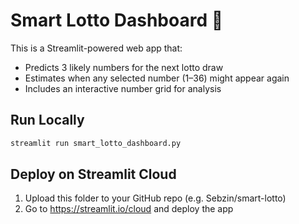 
# Smart Lotto Dashboard 🎯

This is a Streamlit-powered web app that:
- Predicts 3 likely numbers for the next lotto draw
- Estimates when any selected number (1–36) might appear again
- Includes an interactive number grid for analysis

## Run Locally
```bash
streamlit run smart_lotto_dashboard.py
```

## Deploy on Streamlit Cloud
1. Upload this folder to your GitHub repo (e.g. Sebzin/smart-lotto)
2. Go to https://streamlit.io/cloud and deploy the app
